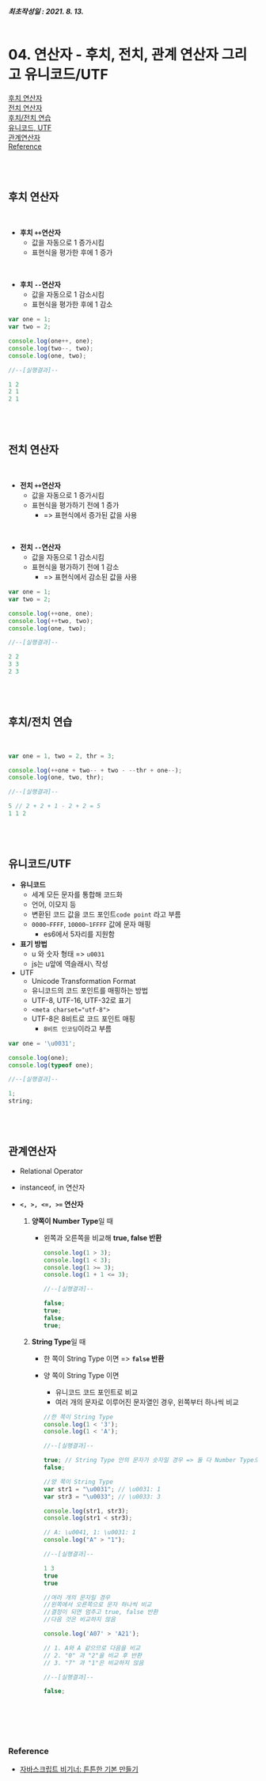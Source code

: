 ##### 최초작성일 : 2021. 8. 13.<br><br>

# 04. 연산자 - 후치, 전치, 관계 연산자 그리고 유니코드/UTF

[후치 연산자](#후치-연산자)  
[전치 연산자](#전치-연산자)  
[후치/전치 연습](#후치전치-연습)  
[유니코드, UTF](#유니코드utf)  
[관계연산자](#관계연산자)  
[Reference](#reference)

<br><br>

## **후치 연산자**

<br>

- **후치 `++`연산자**
  - 값을 자동으로 1 증가시킴
  - 표현식을 평가한 후에 1 증가

<br>

- **후치 `--`연산자**
  - 값을 자동으로 1 감소시킴
  - 표현식을 평가한 후에 1 감소

```js
var one = 1;
var two = 2;

console.log(one++, one);
console.log(two--, two);
console.log(one, two);

//--[실행결과]--

1 2
2 1
2 1
```

<br><br>

## **전치 연산자**

<br>

- **전치 `++`연산자**
  - 값을 자동으로 1 증가시킴
  - 표현식을 평가하기 전에 1 증가
    - => 표현식에서 증가된 값을 사용

<br>

- **전치 `--`연산자**
  - 값을 자동으로 1 감소시킴
  - 표현식을 평가하기 전에 1 감소
    - => 표현식에서 감소된 값을 사용

```js
var one = 1;
var two = 2;

console.log(++one, one);
console.log(++two, two);
console.log(one, two);

//--[실행결과]--

2 2
3 3
2 3
```

<br><br>

## **후치/전치 연습**

<br>

```js
var one = 1, two = 2, thr = 3;

console.log(++one + two-- + two - --thr + one--);
console.log(one, two, thr);

//--[실행결과]--

5 // 2 + 2 + 1 - 2 + 2 = 5
1 1 2
```

<br><br>

## **유니코드/UTF**

- **유니코드**
  - 세계 모든 문자를 통합해 코드화
  - 언어, 이모지 등
  - 변환된 코드 값을 코드 포인트`code point` 라고 부름
  - `0000~FFFF`, `10000~1FFFF` 값에 문자 매핑
    - es6에서 5자리를 지원함
- **표기 방법**
  - u 와 숫자 형태 => `u0031`
  - js는 u앞에 역슬래시`\` 작성
- UTF
  - Unicode Transformation Format
  - 유니코드의 코드 포인트를 매핑하는 방법
  - UTF-8, UTF-16, UTF-32로 표기
  - `<meta charset="utf-8">`
  - UTF-8은 8비트로 코드 포인트 매핑
    - `8비트 인코딩`이라고 부름

```js
var one = '\u0031';

console.log(one);
console.log(typeof one);

//--[실행결과]--

1;
string;
```

<br><br>

## **관계연산자**

- Relational Operator
- instanceof, in 연산자
- **`<, >, <=, >=` 연산자**

  1. **양쪽이 Number Type**일 때

     - 왼쪽과 오른쪽을 비교해 **true, false 반환**

       ```js
       console.log(1 > 3);
       console.log(1 < 3);
       console.log(1 >= 3);
       console.log(1 + 1 <= 3);

       //--[실행결과]--

       false;
       true;
       false;
       true;
       ```

  2. **String Type**일 때

     - 한 쪽이 String Type 이면 => **`false` 반환**
     - 양 쪽이 String Type 이면

       - 유니코드 코드 포인트로 비교
       - 여러 개의 문자로 이루어진 문자열인 경우, 왼쪽부터 하나씩 비교<br>

       ```js
       //한 쪽이 String Type
       console.log(1 < '3');
       console.log(1 < 'A');

       //--[실행결과]--

       true; // String Type 안의 문자가 숫자일 경우 => 둘 다 Number Type으로 계산
       false;
       ```

       ```js
       //양 쪽이 String Type
       var str1 = "\u0031"; // \u0031: 1
       var str3 = "\u0033"; // \u0033: 3

       console.log(str1, str3);
       console.log(str1 < str3);

       // A: \u0041, 1: \u0031: 1
       console.log("A" > "1");

       //--[실행결과]--

       1 3
       true
       true
       ```

       ```js
       //여러 개의 문자일 경우
       //왼쪽에서 오른쪽으로 문자 하나씩 비교
       //결정이 되면 멈추고 true, false 반환
       //다음 것은 비교하지 않음

       console.log('A07' > 'A21');

       // 1. A와 A 같으므로 다음을 비교
       // 2. "0" 과 "2"을 비교 후 반환
       // 3. "7" 과 "1"은 비교하지 않음

       //--[실행결과]--

       false;
       ```

## <br><br>

### **Reference**

- [자바스크립트 비기너: 튼튼한 기본 만들기](https://www.inflearn.com/course/%EC%9E%90%EB%B0%94%EC%8A%A4%ED%81%AC%EB%A6%BD%ED%8A%B8-%EB%B9%84%EA%B8%B0%EB%84%88)
